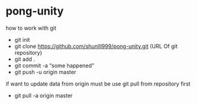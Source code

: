 # pong-unity


how to work with git 
- git init
- git clone https://github.com/shunlll999/pong-unity.git (URL Of git repository)
- git add .
- git commit -a “some happened”
- git push -u origin master

 
 if want to update data from origin must be use git pull from repository first
- git pull -a origin master